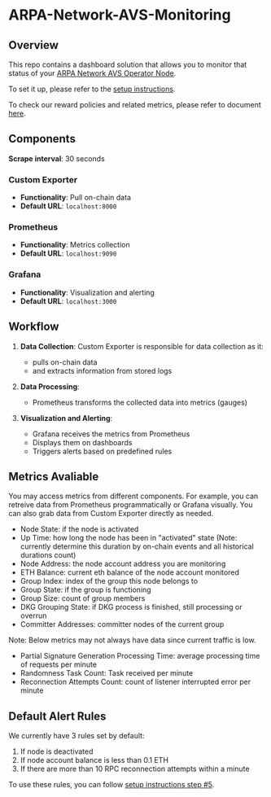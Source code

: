 # ARPA-Network-AVS-Monitoring
## Overview

This repo contains a dashboard solution that allows you to monitor that status of your [ARPA Network AVS Operator Node](https://github.com/arPA-Network/BLS-TSS-Network/).

To set it up, please refer to the [setup instructions](docs/setup-instructions.md).

To check our reward policies and related metrics, please refer to document [here](docs/reward-related-info.md).

## Components

**Scrape interval**: 30 seconds

### Custom Exporter
- **Functionality**: Pull on-chain data
- **Default URL**: `localhost:8000`

### Prometheus
- **Functionality**: Metrics collection
- **Default URL**: `localhost:9090`

### Grafana
- **Functionality**: Visualization and alerting
- **Default URL**: `localhost:3000`

## Workflow

1. **Data Collection**: 
   Custom Exporter is responsible for data collection as it:
   - pulls on-chain data
   - and extracts information from stored logs

2. **Data Processing**: 
   - Prometheus transforms the collected data into metrics (gauges)

3. **Visualization and Alerting**: 
   - Grafana receives the metrics from Prometheus
   - Displays them on dashboards
   - Triggers alerts based on predefined rules

## Metrics Avaliable

You may access metrics from different components. For example, you can retreive data from Prometheus programmatically or Grafana visually. You can also grab data from Custom Exporter directly as needed. 

- Node State: if the node is activated 
- Up Time: how long the node has been in "activated" state (Note: currently determine this duration by on-chain events and all historical durations count)
- Node Address: the node account address you are monitoring 
- ETH Balance: current eth balance of the node account monitored 
- Group Index: index of the group this node belongs to 
- Group State: if the group is functioning 
- Group Size: count of group members 
- DKG Grouping State: if DKG process is finished, still processing or overrun 
- Committer Addresses: committer nodes of the current group 

Note: Below metrics may not always have data since current traffic is low.

- Partial Signature Generation Processing Time: average processing time of requests per minute 
- Randomness Task Count: Task received per minute 
- Reconnection Attempts Count: count of listener interrupted error per minute 

## Default Alert Rules

We currently have 3 rules set by default:

1. If node is deactivated
2. If node account balance is less than 0.1 ETH
3. If there are more than 10 RPC reconnection attempts within a minute

To use these rules, you can follow [setup instructions step #5](docs/setup-instructions.md#step-5-optional-set-up-alert-rules).

